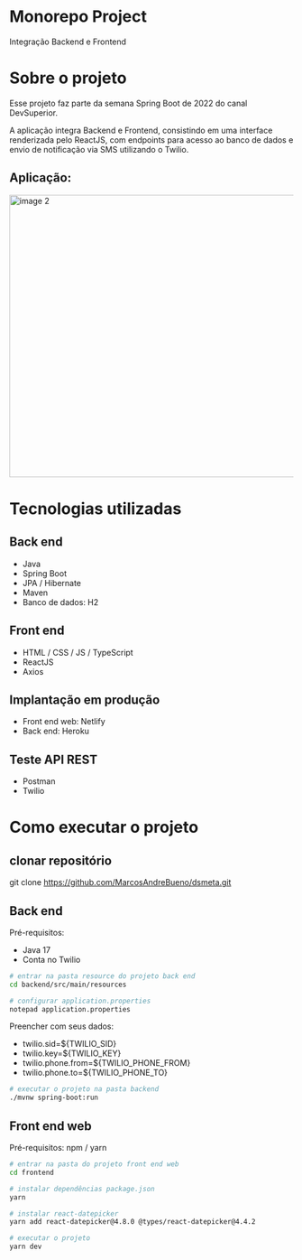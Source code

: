# Monorepo Project
Integração Backend e Frontend

# Sobre o projeto

Esse projeto faz parte da semana Spring Boot de 2022 do canal DevSuperior. 

A aplicação integra Backend e Frontend, consistindo em uma interface renderizada pelo ReactJS, com endpoints para acesso ao banco de dados e envio de notificação via SMS utilizando o Twilio.

## Aplicação:
<img src="/../readme/images/aplicacao.gif" alt="image 2" width=550 height=500>

# Tecnologias utilizadas
## Back end
- Java
- Spring Boot
- JPA / Hibernate
- Maven
- Banco de dados: H2
## Front end
- HTML / CSS / JS / TypeScript
- ReactJS
- Axios
## Implantação em produção
- Front end web: Netlify
- Back end: Heroku
## Teste API REST
- Postman
- Twilio

# Como executar o projeto

## clonar repositório
git clone https://github.com/MarcosAndreBueno/dsmeta.git

## Back end
Pré-requisitos: 
  - Java 17
  - Conta no Twilio
  
```bash
# entrar na pasta resource do projeto back end
cd backend/src/main/resources

# configurar application.properties
notepad application.properties
```
Preencher com seus dados:   

- twilio.sid=${TWILIO_SID}  
- twilio.key=${TWILIO_KEY}  
- twilio.phone.from=${TWILIO_PHONE_FROM}  
- twilio.phone.to=${TWILIO_PHONE_TO}  

```bash
# executar o projeto na pasta backend
./mvnw spring-boot:run
```

## Front end web
Pré-requisitos: npm / yarn

```bash
# entrar na pasta do projeto front end web
cd frontend

# instalar dependências package.json
yarn

# instalar react-datepicker
yarn add react-datepicker@4.8.0 @types/react-datepicker@4.4.2

# executar o projeto
yarn dev
```
